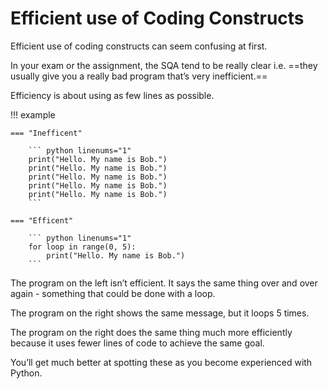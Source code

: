 # Efficient use of Coding Constructs

Efficient use of coding constructs can seem confusing at first. 

In your exam or the assignment, the SQA tend to be really clear i.e. ==they usually give you a really bad program that’s very inefficient.==

Efficiency is about using as few lines as possible. 

!!! example

    === "Inefficent"
    
        ``` python linenums="1"      
        print("Hello. My name is Bob.")
        print("Hello. My name is Bob.")
        print("Hello. My name is Bob.")
        print("Hello. My name is Bob.")
        print("Hello. My name is Bob.")
        ```
    
    === "Efficent"
    
        ``` python linenums="1"      
        for loop in range(0, 5):
            print("Hello. My name is Bob.")
        ```
The program on the left isn’t efficient. It says the same thing over and over again - something that could be done with a loop. 

The program on the right shows the same message, but it loops 5 times.

The program on the right does the same thing much more efficiently because it uses fewer lines of code to achieve the same goal. 

You’ll get much better at spotting these as you become experienced with Python. 
